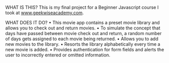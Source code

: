 WHAT IS THIS?
This is my final project for a Beginner Javascript course I took at www.geekwiseacademy.com.

WHAT DOES IT DO?
• This movie app contains a preset movie library and allows you to check out and return movies.
• To simulate the concept that days have passed between movie check out and return, a random number of days gets assigned to each movie being returned.
• Allows you to add new movies to the library.
• Resorts the library alphabetically every time a new movie is added.
• Provides authentication for form fields and alerts the user to incorrectly entered or omitted information.
